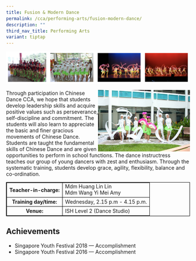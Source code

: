 ```yaml
---
title: Fusion & Modern Dance
permalink: /cca/performing-arts/fusion-modern-dance/
description: ""
third_nav_title: Performing Arts
variant: tiptap
---
```

<style>
table {
  border-collapse: collapse;
  border: 1px solid black;
} 

th,td {
  border: 1px solid black;
}
table.c {
  table-layout: auto;
  width: 100%;  
}
	</style>


![](/images/cdance.png)

<img style="width:50%;float:right" src="/images/cdanc5.jpeg">
Through participation in Chinese Dance CCA, we hope that students develop leadership skills and acquire positive values such as perseverance, self-discipline and commitment. The students will also learn to appreciate the basic and finer gracious movements of Chinese Dance. Students are taught the fundamental skills of Chinese Dance and are given opportunities to perform in school functions. The dance instructress teaches our group of young dancers with zest and enthusiasm. Through the systematic training, students develop grace, agility, flexibility, balance and co-ordination.
<br>
<table class="c">
  <tbody><tr>
    <th>Teacher-in-charge:</th>
    <td>Mdm Huang Lin Lin<br>Mdm Wang Yi Mei Amy</td>
  </tr>
  <tr>
    <th>Training day/time:</th>
    <td>Wednesday, 2.15 p.m - 4.15 p.m.</td>
  </tr>
  <tr>
    <th>Venue:</th>
    <td>ISH Level 2 (Dance Studio)</td>
  </tr>
</tbody></table>


Achievements
------------

*   Singapore Youth Festival 2018 — Accomplishment
*   Singapore Youth Festival 2016 — Accomplishment